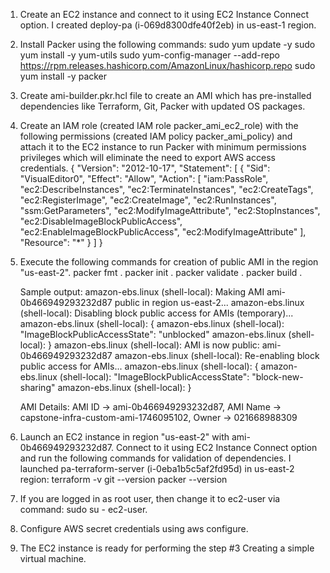 1. Create an EC2 instance and connect to it using EC2 Instance Connect option. I created deploy-pa (i-069d8300dfe40f2eb) in us-east-1 region.
2. Install Packer using the following commands:
	sudo yum update -y
	sudo yum install -y yum-utils
	sudo yum-config-manager --add-repo https://rpm.releases.hashicorp.com/AmazonLinux/hashicorp.repo
	sudo yum install -y packer
3. Create ami-builder.pkr.hcl file to create an AMI which has pre-installed dependencies like Terraform, Git, Packer with updated OS packages.
4. Create an IAM role (created IAM role packer_ami_ec2_role) with the following permissions (created IAM policy packer_ami_policy) and attach it to the EC2 instance to run Packer with minimum permissions privileges which will eliminate the need to export AWS access credentials.
	{
    "Version": "2012-10-17",
    "Statement": [
        {
            "Sid": "VisualEditor0",
            "Effect": "Allow",
            "Action": [
                "iam:PassRole",
                "ec2:DescribeInstances",
                "ec2:TerminateInstances",
                "ec2:CreateTags",
                "ec2:RegisterImage",
                "ec2:CreateImage",
                "ec2:RunInstances",
                "ssm:GetParameters",
                "ec2:ModifyImageAttribute",
                "ec2:StopInstances",
                "ec2:DisableImageBlockPublicAccess",
                "ec2:EnableImageBlockPublicAccess",
                "ec2:ModifyImageAttribute"
            ],
            "Resource": "*"
        }
    ]
}
5. Execute the following commands for creation of public AMI in the region "us-east-2".
	packer fmt .
	packer init .
	packer validate .
	packer build .
	
	Sample output:
	amazon-ebs.linux (shell-local): Making AMI ami-0b466949293232d87 public in region us-east-2...
    amazon-ebs.linux (shell-local): Disabling block public access for AMIs (temporary)...
    amazon-ebs.linux (shell-local): {
    amazon-ebs.linux (shell-local):     "ImageBlockPublicAccessState": "unblocked"
    amazon-ebs.linux (shell-local): }
    amazon-ebs.linux (shell-local): AMI is now public: ami-0b466949293232d87
    amazon-ebs.linux (shell-local): Re-enabling block public access for AMIs...
    amazon-ebs.linux (shell-local): {
    amazon-ebs.linux (shell-local):     "ImageBlockPublicAccessState": "block-new-sharing"
    amazon-ebs.linux (shell-local): }
	
	AMI Details: AMI ID -> ami-0b466949293232d87, AMI Name -> capstone-infra-custom-ami-1746095102, Owner -> 021668988309
	
6. Launch an EC2 instance in region "us-east-2" with ami-0b466949293232d87. Connect to it using EC2 Instance Connect option and run the following commands for validation of dependencies. I launched pa-terraform-server (i-0eba1b5c5af2fd95d) in us-east-2 region:
	terraform -v
	git --version
	packer --version
8. If you are logged in as root user, then change it to ec2-user via command: sudo su - ec2-user.
9. Configure AWS secret credentials using aws configure.
10. The EC2 instance is ready for performing the step #3 Creating a simple virtual machine.
